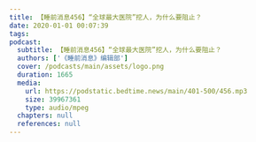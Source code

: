 ```yaml
---
title: 【睡前消息456】“全球最大医院”挖人，为什么要阻止？
date: 2020-01-01 00:07:39
tags:
podcast:
  subtitle: 【睡前消息456】“全球最大医院”挖人，为什么要阻止？
  authors: ['《睡前消息》编辑部']
  cover: /podcasts/main/assets/logo.png
  duration: 1665
  media:
    url: https://podstatic.bedtime.news/main/401-500/456.mp3
    size: 39967361
    type: audio/mpeg
  chapters: null
  references: null
---
```

